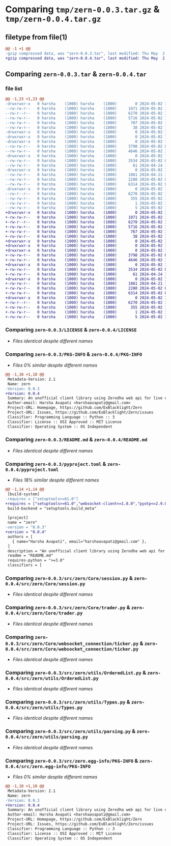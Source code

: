 # Comparing `tmp/zern-0.0.3.tar.gz` & `tmp/zern-0.0.4.tar.gz`

## filetype from file(1)

```diff
@@ -1 +1 @@
-gzip compressed data, was "zern-0.0.3.tar", last modified: Thu May  2 19:29:41 2024, max compression
+gzip compressed data, was "zern-0.0.4.tar", last modified: Thu May  2 19:48:22 2024, max compression
```

## Comparing `zern-0.0.3.tar` & `zern-0.0.4.tar`

### file list

```diff
@@ -1,23 +1,23 @@
-drwxrwxr-x   0 harsha    (1000) harsha    (1000)        0 2024-05-02 19:29:41.785089 zern-0.0.3/
--rw-rw-r--   0 harsha    (1000) harsha    (1000)     1071 2024-05-02 15:26:31.000000 zern-0.0.3/LICENSE
--rw-r--r--   0 harsha    (1000) harsha    (1000)     6270 2024-05-02 19:29:41.785089 zern-0.0.3/PKG-INFO
--rw-rw-r--   0 harsha    (1000) harsha    (1000)     5716 2024-05-02 15:26:53.000000 zern-0.0.3/README.md
--rw-rw-r--   0 harsha    (1000) harsha    (1000)      707 2024-05-02 19:11:35.000000 zern-0.0.3/pyproject.toml
--rw-rw-r--   0 harsha    (1000) harsha    (1000)       38 2024-05-02 19:29:41.785089 zern-0.0.3/setup.cfg
-drwxrwxr-x   0 harsha    (1000) harsha    (1000)        0 2024-05-02 19:29:41.785089 zern-0.0.3/src/
-drwxrwxr-x   0 harsha    (1000) harsha    (1000)        0 2024-05-02 19:29:41.785089 zern-0.0.3/src/zern/
-drwxrwxr-x   0 harsha    (1000) harsha    (1000)        0 2024-05-02 19:29:41.785089 zern-0.0.3/src/zern/Core/
--rw-rw-r--   0 harsha    (1000) harsha    (1000)     3798 2024-05-02 06:23:51.000000 zern-0.0.3/src/zern/Core/session.py
--rw-rw-r--   0 harsha    (1000) harsha    (1000)     4646 2024-05-02 19:27:04.000000 zern-0.0.3/src/zern/Core/trader.py
-drwxrwxr-x   0 harsha    (1000) harsha    (1000)        0 2024-05-02 19:29:41.785089 zern-0.0.3/src/zern/Core/websocket_connection/
--rw-rw-r--   0 harsha    (1000) harsha    (1000)     3534 2024-05-02 07:34:58.000000 zern-0.0.3/src/zern/Core/websocket_connection/ticker.py
--rw-rw-r--   0 harsha    (1000) harsha    (1000)       61 2024-04-24 18:27:30.000000 zern-0.0.3/src/zern/__init__.py
-drwxrwxr-x   0 harsha    (1000) harsha    (1000)        0 2024-05-02 19:29:41.785089 zern-0.0.3/src/zern/utils/
--rw-rw-r--   0 harsha    (1000) harsha    (1000)     1861 2024-04-21 19:33:12.000000 zern-0.0.3/src/zern/utils/OrderedList.py
--rw-rw-r--   0 harsha    (1000) harsha    (1000)     2280 2024-05-02 05:29:49.000000 zern-0.0.3/src/zern/utils/Types.py
--rw-rw-r--   0 harsha    (1000) harsha    (1000)     6314 2024-05-02 05:36:04.000000 zern-0.0.3/src/zern/utils/parsing.py
-drwxrwxr-x   0 harsha    (1000) harsha    (1000)        0 2024-05-02 19:29:41.785089 zern-0.0.3/src/zern.egg-info/
--rw-r--r--   0 harsha    (1000) harsha    (1000)     6270 2024-05-02 19:29:41.000000 zern-0.0.3/src/zern.egg-info/PKG-INFO
--rw-rw-r--   0 harsha    (1000) harsha    (1000)      355 2024-05-02 19:29:41.000000 zern-0.0.3/src/zern.egg-info/SOURCES.txt
--rw-rw-r--   0 harsha    (1000) harsha    (1000)        1 2024-05-02 19:29:41.000000 zern-0.0.3/src/zern.egg-info/dependency_links.txt
--rw-rw-r--   0 harsha    (1000) harsha    (1000)        5 2024-05-02 19:29:41.000000 zern-0.0.3/src/zern.egg-info/top_level.txt
+drwxrwxr-x   0 harsha    (1000) harsha    (1000)        0 2024-05-02 19:48:22.257508 zern-0.0.4/
+-rw-rw-r--   0 harsha    (1000) harsha    (1000)     1071 2024-05-02 15:26:31.000000 zern-0.0.4/LICENSE
+-rw-r--r--   0 harsha    (1000) harsha    (1000)     6270 2024-05-02 19:48:22.257508 zern-0.0.4/PKG-INFO
+-rw-rw-r--   0 harsha    (1000) harsha    (1000)     5716 2024-05-02 15:26:53.000000 zern-0.0.4/README.md
+-rw-rw-r--   0 harsha    (1000) harsha    (1000)      767 2024-05-02 19:48:16.000000 zern-0.0.4/pyproject.toml
+-rw-rw-r--   0 harsha    (1000) harsha    (1000)       38 2024-05-02 19:48:22.257508 zern-0.0.4/setup.cfg
+drwxrwxr-x   0 harsha    (1000) harsha    (1000)        0 2024-05-02 19:48:22.253508 zern-0.0.4/src/
+drwxrwxr-x   0 harsha    (1000) harsha    (1000)        0 2024-05-02 19:48:22.253508 zern-0.0.4/src/zern/
+drwxrwxr-x   0 harsha    (1000) harsha    (1000)        0 2024-05-02 19:48:22.253508 zern-0.0.4/src/zern/Core/
+-rw-rw-r--   0 harsha    (1000) harsha    (1000)     3798 2024-05-02 06:23:51.000000 zern-0.0.4/src/zern/Core/session.py
+-rw-rw-r--   0 harsha    (1000) harsha    (1000)     4646 2024-05-02 19:27:04.000000 zern-0.0.4/src/zern/Core/trader.py
+drwxrwxr-x   0 harsha    (1000) harsha    (1000)        0 2024-05-02 19:48:22.253508 zern-0.0.4/src/zern/Core/websocket_connection/
+-rw-rw-r--   0 harsha    (1000) harsha    (1000)     3534 2024-05-02 07:34:58.000000 zern-0.0.4/src/zern/Core/websocket_connection/ticker.py
+-rw-rw-r--   0 harsha    (1000) harsha    (1000)       61 2024-04-24 18:27:30.000000 zern-0.0.4/src/zern/__init__.py
+drwxrwxr-x   0 harsha    (1000) harsha    (1000)        0 2024-05-02 19:48:22.253508 zern-0.0.4/src/zern/utils/
+-rw-rw-r--   0 harsha    (1000) harsha    (1000)     1861 2024-04-21 19:33:12.000000 zern-0.0.4/src/zern/utils/OrderedList.py
+-rw-rw-r--   0 harsha    (1000) harsha    (1000)     2280 2024-05-02 05:29:49.000000 zern-0.0.4/src/zern/utils/Types.py
+-rw-rw-r--   0 harsha    (1000) harsha    (1000)     6314 2024-05-02 05:36:04.000000 zern-0.0.4/src/zern/utils/parsing.py
+drwxrwxr-x   0 harsha    (1000) harsha    (1000)        0 2024-05-02 19:48:22.253508 zern-0.0.4/src/zern.egg-info/
+-rw-r--r--   0 harsha    (1000) harsha    (1000)     6270 2024-05-02 19:48:22.000000 zern-0.0.4/src/zern.egg-info/PKG-INFO
+-rw-rw-r--   0 harsha    (1000) harsha    (1000)      355 2024-05-02 19:48:22.000000 zern-0.0.4/src/zern.egg-info/SOURCES.txt
+-rw-rw-r--   0 harsha    (1000) harsha    (1000)        1 2024-05-02 19:48:22.000000 zern-0.0.4/src/zern.egg-info/dependency_links.txt
+-rw-rw-r--   0 harsha    (1000) harsha    (1000)        5 2024-05-02 19:48:22.000000 zern-0.0.4/src/zern.egg-info/top_level.txt
```

### Comparing `zern-0.0.3/LICENSE` & `zern-0.0.4/LICENSE`

 * *Files identical despite different names*

### Comparing `zern-0.0.3/PKG-INFO` & `zern-0.0.4/PKG-INFO`

 * *Files 0% similar despite different names*

```diff
@@ -1,10 +1,10 @@
 Metadata-Version: 2.1
 Name: zern
-Version: 0.0.3
+Version: 0.0.4
 Summary: An unofficial client library using Zerodha web api for live data and historical data
 Author-email: Harsha Avapati <harshaavapati@gmail.com>
 Project-URL: Homepage, https://github.com/ExBlacklight/Zern
 Project-URL: Issues, https://github.com/ExBlacklight/Zern/issues
 Classifier: Programming Language :: Python :: 3
 Classifier: License :: OSI Approved :: MIT License
 Classifier: Operating System :: OS Independent
```

### Comparing `zern-0.0.3/README.md` & `zern-0.0.4/README.md`

 * *Files identical despite different names*

### Comparing `zern-0.0.3/pyproject.toml` & `zern-0.0.4/pyproject.toml`

 * *Files 18% similar despite different names*

```diff
@@ -1,14 +1,14 @@
 [build-system]
-requires = ["setuptools>=61.0"]
+requires = ["setuptools>=61.0","websocket-client<=1.8.0","pyotp<=2.9.0","requests<=2.31.0"]
 build-backend = "setuptools.build_meta"
 
 [project]
 name = "zern"
-version = "0.0.3"
+version = "0.0.4"
 authors = [
   { name="Harsha Avapati", email="harshaavapati@gmail.com" },
 ]
 description = "An unofficial client library using Zerodha web api for live data and historical data"
 readme = "README.md"
 requires-python = ">=3.8"
 classifiers = [
```

### Comparing `zern-0.0.3/src/zern/Core/session.py` & `zern-0.0.4/src/zern/Core/session.py`

 * *Files identical despite different names*

### Comparing `zern-0.0.3/src/zern/Core/trader.py` & `zern-0.0.4/src/zern/Core/trader.py`

 * *Files identical despite different names*

### Comparing `zern-0.0.3/src/zern/Core/websocket_connection/ticker.py` & `zern-0.0.4/src/zern/Core/websocket_connection/ticker.py`

 * *Files identical despite different names*

### Comparing `zern-0.0.3/src/zern/utils/OrderedList.py` & `zern-0.0.4/src/zern/utils/OrderedList.py`

 * *Files identical despite different names*

### Comparing `zern-0.0.3/src/zern/utils/Types.py` & `zern-0.0.4/src/zern/utils/Types.py`

 * *Files identical despite different names*

### Comparing `zern-0.0.3/src/zern/utils/parsing.py` & `zern-0.0.4/src/zern/utils/parsing.py`

 * *Files identical despite different names*

### Comparing `zern-0.0.3/src/zern.egg-info/PKG-INFO` & `zern-0.0.4/src/zern.egg-info/PKG-INFO`

 * *Files 0% similar despite different names*

```diff
@@ -1,10 +1,10 @@
 Metadata-Version: 2.1
 Name: zern
-Version: 0.0.3
+Version: 0.0.4
 Summary: An unofficial client library using Zerodha web api for live data and historical data
 Author-email: Harsha Avapati <harshaavapati@gmail.com>
 Project-URL: Homepage, https://github.com/ExBlacklight/Zern
 Project-URL: Issues, https://github.com/ExBlacklight/Zern/issues
 Classifier: Programming Language :: Python :: 3
 Classifier: License :: OSI Approved :: MIT License
 Classifier: Operating System :: OS Independent
```


